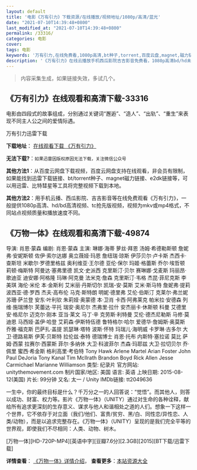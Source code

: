 ```yaml
---
layout: default
title: '电影《万有引力》下载资源/在线播放/视频地址/1080p/高清/蓝光'
date: "2021-07-10T14:39:48+0800"
last_modified_at: "2021-07-10T14:39:48+0800"
permalink: /33316/
categories: 电影
cover:
tags: 电影
keywords: '万有引力,在线免费看,1080p高清,bt种子,torrent,百度云盘,magnet,磁力链,迅雷下载资源'
description: '《万有引力》在线云播放手机西瓜影院吉吉影音免费看，1080p高清bd/hd未删减完整版和tc抢先枪版，mkv/mp4格式，附带bt/torrent种子、magnet/磁力链、百度云盘、网盘资源迅雷下载链接'
---
```


>内容采集生成，如果链接失效，多试几个。


## 《万有引力》在线观看和高清下载-33316

电影由四段式的故事组成，分别通过关键词&ldquo;邂逅&rdquo;、&ldquo;造人”、&ldquo;出轨”、&ldquo;重生”来表现不同主人公之间的爱情际遇。


万有引力迅雷下载

**下载地址**： [在线观看下载 《万有引力》](https://www.993dy.com//vod-detail-id-15449.html) 


**无法下载?**：`如果迅雷因版权原因无法下载，关注微信公众号 `

**其他方法1**：从百度云网盘下载视频，百度云网盘支持在线观看，非会员有限制，如果能找到迅雷下载链接、bt/torrent种子、magnet磁力链接、e2dk链接等，可以用迅雷、比特彗星等工具将完整视频下载到本地。

**其他方法2**：用手机云播、西瓜影院、吉吉影音等在线免费观看《万有引力》，一般提供1080p高清、hd/bd高清视频、tc抢先版视频，视频为mkv或mp4格式，不同站点视频质量和播放速度不同。


## 《万物一体》在线观看和高清下载-49874

导演: 肖恩‧蒙森 编剧: 肖恩‧蒙森 主演: 琳娜·海蒂 萝丝·拜恩 汤姆·希德勒斯顿 詹妮弗·安妮斯顿 佐伊·索尔达娜 奥立薇娅·玛恩 詹纽瑞·琼斯 伊莎贝尔·卢卡斯 杰西卡·查斯坦 米歇尔·罗德里格兹 奥利维亚·王尔德 亚伦·保尔 玛姬·格蕾斯 乔尔·埃哲顿 莉顿·梅斯特 阿曼达·塞弗里德 凯文·史派西 克里斯汀·贝尔 赛琳娜·戈麦斯 玛丽昂·歌迪亚 迪安娜·阿格隆 玛琳·阿克曼 法米克·詹森 克里斯汀·韦格 杰昆·菲尼克斯 李美琪 海伦·米伦 本·金斯利 艾米丽·丹斯切尔 凯瑞-安·莫斯 艾米·斯马特 詹妮弗·提莉 波西亚·德·罗西 杰夫·高布伦 马克·斯特朗 明妮·德里弗 艾伦·伯斯汀 克莱尔·弗兰妮 苏珊·萨兰登 安东·叶利钦 朱莉娅·奥蒙德 本·卫肖 卡西·阿弗莱克 帕米拉·安德森 列维·施瑞博尔 芙蕾达·平托 瑞安·奥尼尔 杰弗里·拉什 安杰丽卡·休斯顿 科曼 艾德里安·格尼尔 迈克尔·刚本 亚当·莱文 马丁·辛 克劳斯·利特曼 艾伦·德杰尼勒斯 马修·莫迪恩 马西娅·盖伊·哈登 艾莉森·伊斯特伍德 鲁特格尔·哈尔 爱德华·詹姆斯·奥莫斯 乔雅·福克斯 巴萨扎·盖提 凯瑟琳·塔特 波斯·怀特 玛瑞儿·海明威 卡罗琳·古多尔 大卫·德路易斯 伊芙·贝斯特 拉伦兹·泰特 德瑞博士 肖恩·托布 内斯特·塞拉诺 莫比 萨姆·西蒙 拉赛尔·西蒙斯 菲尔·多纳休 大卫·科波菲尔 杰森·玛耶兹 大卫·拉切贝尔 乔·佩里 蜜西·希金斯 格利高里·考伯特 Tony Hawk Arlene Martel Arian Foster John Paul DeJoria Tony Kanal Tim McIlrath Brandon Boyd Rick Allen Jesse Carmichael Marianne Williamson 类型: 纪录片 官方网站: unitythemovement.com 制片国家/地区: 美国 语言: 英语 上映日期: 2015-08-12(美国) 片长: 99分钟 又名: 太一 / Unity IMDb链接: tt2049636

一生中，你的最终目标是什么？千万分之一的人回答说：“觉悟”。而其他人，则答以成功、财富、权力等。影片《万物一体》（UNITY）通过对生命的各种诠释，献给所有追求更深刻的生存意义、谋求与他人和谐相处之道的人们。想象一下这样一个世界，它不依存于对立面（我们/他们、富贵/贫穷、黑/白、同性恋/异性恋、人类/动物），而是以追求完整存在。《万物一体》（UNITY）呈现的是我们完全平等的世界观，即使我们不尽相同：人类、动物、树木。


[万物一体][HD-720P-MP4][英语中字][豆瓣7.6分][2.3GB][2015][BT下载/迅雷下载]

**详情查看**： [《万物一体》详情介绍](/movie/49874/)， **查看更多**：[本站资源大全](/movie/t/all/)

